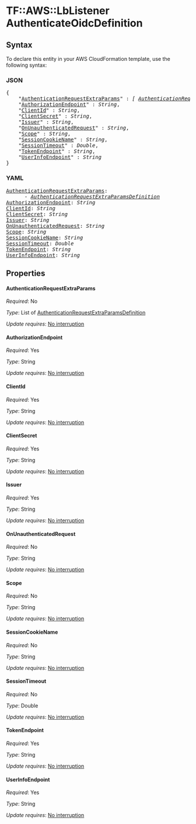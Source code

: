 # TF::AWS::LbListener AuthenticateOidcDefinition

## Syntax

To declare this entity in your AWS CloudFormation template, use the following syntax:

### JSON

<pre>
{
    "<a href="#authenticationrequestextraparams" title="AuthenticationRequestExtraParams">AuthenticationRequestExtraParams</a>" : <i>[ <a href="authenticationrequestextraparamsdefinition.md">AuthenticationRequestExtraParamsDefinition</a>, ... ]</i>,
    "<a href="#authorizationendpoint" title="AuthorizationEndpoint">AuthorizationEndpoint</a>" : <i>String</i>,
    "<a href="#clientid" title="ClientId">ClientId</a>" : <i>String</i>,
    "<a href="#clientsecret" title="ClientSecret">ClientSecret</a>" : <i>String</i>,
    "<a href="#issuer" title="Issuer">Issuer</a>" : <i>String</i>,
    "<a href="#onunauthenticatedrequest" title="OnUnauthenticatedRequest">OnUnauthenticatedRequest</a>" : <i>String</i>,
    "<a href="#scope" title="Scope">Scope</a>" : <i>String</i>,
    "<a href="#sessioncookiename" title="SessionCookieName">SessionCookieName</a>" : <i>String</i>,
    "<a href="#sessiontimeout" title="SessionTimeout">SessionTimeout</a>" : <i>Double</i>,
    "<a href="#tokenendpoint" title="TokenEndpoint">TokenEndpoint</a>" : <i>String</i>,
    "<a href="#userinfoendpoint" title="UserInfoEndpoint">UserInfoEndpoint</a>" : <i>String</i>
}
</pre>

### YAML

<pre>
<a href="#authenticationrequestextraparams" title="AuthenticationRequestExtraParams">AuthenticationRequestExtraParams</a>: <i>
      - <a href="authenticationrequestextraparamsdefinition.md">AuthenticationRequestExtraParamsDefinition</a></i>
<a href="#authorizationendpoint" title="AuthorizationEndpoint">AuthorizationEndpoint</a>: <i>String</i>
<a href="#clientid" title="ClientId">ClientId</a>: <i>String</i>
<a href="#clientsecret" title="ClientSecret">ClientSecret</a>: <i>String</i>
<a href="#issuer" title="Issuer">Issuer</a>: <i>String</i>
<a href="#onunauthenticatedrequest" title="OnUnauthenticatedRequest">OnUnauthenticatedRequest</a>: <i>String</i>
<a href="#scope" title="Scope">Scope</a>: <i>String</i>
<a href="#sessioncookiename" title="SessionCookieName">SessionCookieName</a>: <i>String</i>
<a href="#sessiontimeout" title="SessionTimeout">SessionTimeout</a>: <i>Double</i>
<a href="#tokenendpoint" title="TokenEndpoint">TokenEndpoint</a>: <i>String</i>
<a href="#userinfoendpoint" title="UserInfoEndpoint">UserInfoEndpoint</a>: <i>String</i>
</pre>

## Properties

#### AuthenticationRequestExtraParams

_Required_: No

_Type_: List of <a href="authenticationrequestextraparamsdefinition.md">AuthenticationRequestExtraParamsDefinition</a>

_Update requires_: [No interruption](https://docs.aws.amazon.com/AWSCloudFormation/latest/UserGuide/using-cfn-updating-stacks-update-behaviors.html#update-no-interrupt)

#### AuthorizationEndpoint

_Required_: Yes

_Type_: String

_Update requires_: [No interruption](https://docs.aws.amazon.com/AWSCloudFormation/latest/UserGuide/using-cfn-updating-stacks-update-behaviors.html#update-no-interrupt)

#### ClientId

_Required_: Yes

_Type_: String

_Update requires_: [No interruption](https://docs.aws.amazon.com/AWSCloudFormation/latest/UserGuide/using-cfn-updating-stacks-update-behaviors.html#update-no-interrupt)

#### ClientSecret

_Required_: Yes

_Type_: String

_Update requires_: [No interruption](https://docs.aws.amazon.com/AWSCloudFormation/latest/UserGuide/using-cfn-updating-stacks-update-behaviors.html#update-no-interrupt)

#### Issuer

_Required_: Yes

_Type_: String

_Update requires_: [No interruption](https://docs.aws.amazon.com/AWSCloudFormation/latest/UserGuide/using-cfn-updating-stacks-update-behaviors.html#update-no-interrupt)

#### OnUnauthenticatedRequest

_Required_: No

_Type_: String

_Update requires_: [No interruption](https://docs.aws.amazon.com/AWSCloudFormation/latest/UserGuide/using-cfn-updating-stacks-update-behaviors.html#update-no-interrupt)

#### Scope

_Required_: No

_Type_: String

_Update requires_: [No interruption](https://docs.aws.amazon.com/AWSCloudFormation/latest/UserGuide/using-cfn-updating-stacks-update-behaviors.html#update-no-interrupt)

#### SessionCookieName

_Required_: No

_Type_: String

_Update requires_: [No interruption](https://docs.aws.amazon.com/AWSCloudFormation/latest/UserGuide/using-cfn-updating-stacks-update-behaviors.html#update-no-interrupt)

#### SessionTimeout

_Required_: No

_Type_: Double

_Update requires_: [No interruption](https://docs.aws.amazon.com/AWSCloudFormation/latest/UserGuide/using-cfn-updating-stacks-update-behaviors.html#update-no-interrupt)

#### TokenEndpoint

_Required_: Yes

_Type_: String

_Update requires_: [No interruption](https://docs.aws.amazon.com/AWSCloudFormation/latest/UserGuide/using-cfn-updating-stacks-update-behaviors.html#update-no-interrupt)

#### UserInfoEndpoint

_Required_: Yes

_Type_: String

_Update requires_: [No interruption](https://docs.aws.amazon.com/AWSCloudFormation/latest/UserGuide/using-cfn-updating-stacks-update-behaviors.html#update-no-interrupt)

